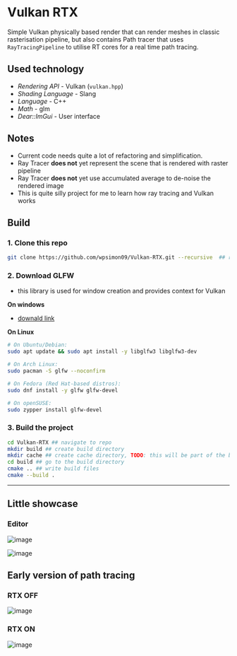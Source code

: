 # Vulkan RTX

Simple Vulkan physically based render that can render meshes in classic rasterisation pipeline, but also contains Path tracer that uses `RayTracingPipeline` to utilise RT cores for a real time path tracing.

## Used technology

- _Rendering API_ - Vulkan (`vulkan.hpp`)
- _Shading Language_ - Slang
- _Language_ - C++
- _Math_ - glm  
- _Dear::ImGui_ - User interface

## Notes

- Current code needs quite a lot of refactoring and simplification.
- Ray Tracer **does not** yet represent the scene that is rendered with raster pipeline
- Ray Tracer **does not** yet use accumulated average to de-noise the rendered image
- This is quite silly project for me to learn how ray tracing and Vulkan works

## Build

### 1. Clone this repo

```sh
git clone https://github.com/wpsimon09/Vulkan-RTX.git --recursive  ## recursive has to be there 
```

### 2. Download GLFW

- this library is used for window creation and provides context for Vulkan

**On windows**
- [downald link](https://www.glfw.org/)

**On Linux**
     
```sh
# On Ubuntu/Debian:
sudo apt update && sudo apt install -y libglfw3 libglfw3-dev

# On Arch Linux:
sudo pacman -S glfw --noconfirm

# On Fedora (Red Hat-based distros):
sudo dnf install -y glfw glfw-devel

# On openSUSE:
sudo zypper install glfw-devel

```

### 3. Build the project

```sh
cd Vulkan-RTX ## navigate to repo
mkdir build ## create build directory
mkdir cache ## create cache directory, TODO: this will be part of the build script
cd build ## go to the build directory
cmake .. ## write build files
cmake --build .
```
---

## Little showcase

### Editor

![image](https://github.com/user-attachments/assets/69a1ac89-3466-49b0-b9ef-e5a453318cb1)


![image](https://github.com/user-attachments/assets/d00f9703-44d1-4e87-aad9-2bf362cd7e9e)


## Early version of path tracing 

### RTX OFF
![image](https://github.com/user-attachments/assets/7a3af6aa-d296-49ac-9d4e-4aede9a9cb06)


### RTX ON
![image](https://github.com/user-attachments/assets/7b97e6ca-bb6f-402c-ade9-394566150c87)


